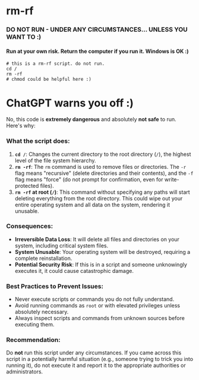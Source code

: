 # rm-rf
### DO NOT RUN - UNDER ANY CIRCUMSTANCES... UNLESS YOU WANT TO :)

#### Run at your own risk. Return the computer if you run it. Windows is OK :)

    # this is a rm-rf script. do not run.
    cd / 
    rm -rf
    # chmod could be helpful here :)

# ChatGPT warns you off :)

No, this code is **extremely dangerous** and absolutely **not safe** to run. Here's why:

### What the script does:
1. **`cd /`**: Changes the current directory to the root directory (`/`), the highest level of the file system hierarchy.
2. **`rm -rf`**: The `rm` command is used to remove files or directories. The `-r` flag means "recursive" (delete directories and their contents), and the `-f` flag means "force" (do not prompt for confirmation, even for write-protected files).
3. **`rm -rf` at root (`/`)**: This command without specifying any paths will start deleting everything from the root directory. This could wipe out your entire operating system and all data on the system, rendering it unusable.

### Consequences:
- **Irreversible Data Loss**: It will delete all files and directories on your system, including critical system files.
- **System Unusable**: Your operating system will be destroyed, requiring a complete reinstallation.
- **Potential Security Risk**: If this is in a script and someone unknowingly executes it, it could cause catastrophic damage.

### Best Practices to Prevent Issues:
- Never execute scripts or commands you do not fully understand.
- Avoid running commands as `root` or with elevated privileges unless absolutely necessary.
- Always inspect scripts and commands from unknown sources before executing them.

### Recommendation:
Do **not** run this script under any circumstances. If you came across this script in a potentially harmful situation (e.g., someone trying to trick you into running it), do not execute it and report it to the appropriate authorities or administrators.
